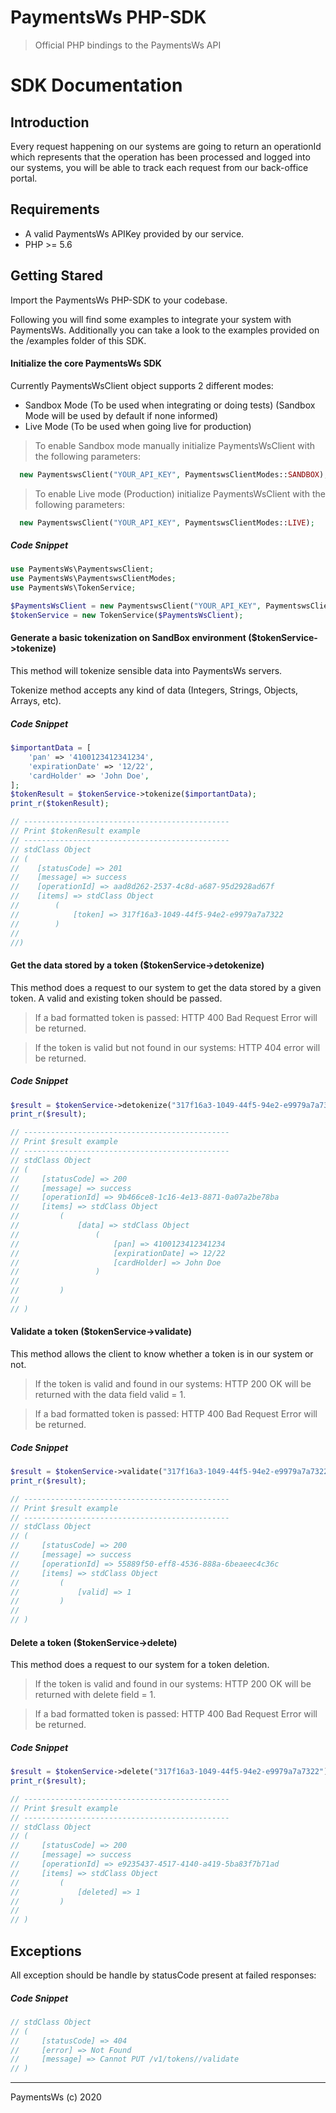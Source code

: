 # PaymentsWs PHP-SDK

> Official PHP bindings to the PaymentsWs API

# SDK Documentation

## Introduction

Every request happening on our systems are going to return an operationId which represents that the operation has been
processed and logged into our systems, you will be able to track each request from our back-office portal.

## Requirements

- A valid PaymentsWs APIKey provided by our service.
- PHP >= 5.6

## Getting Stared

Import the PaymentsWs PHP-SDK to your codebase.

Following you will find some examples to integrate your system with PaymentsWs. Additionally you can take a look to the
examples provided on the /examples folder of this SDK.

#### Initialize the core PaymentsWs SDK

Currently PaymentsWsClient object supports 2 different modes:

- Sandbox Mode (To be used when integrating or doing tests) (Sandbox Mode will be used by default if none informed)
- Live Mode (To be used when going live for production)

> To enable Sandbox mode manually initialize PaymentsWsClient with the following parameters:

```php
  new PaymentswsClient("YOUR_API_KEY", PaymentswsClientModes::SANDBOX);
```

> To enable Live mode (Production) initialize PaymentsWsClient with the following parameters:

```php
  new PaymentswsClient("YOUR_API_KEY", PaymentswsClientModes::LIVE);
```

##### Code Snippet

```php
use PaymentsWs\PaymentswsClient;
use PaymentsWs\PaymentswsClientModes;
use PaymentsWs\TokenService;

$PaymentsWsClient = new PaymentswsClient("YOUR_API_KEY", PaymentswsClientModes::SANDBOX);
$tokenService = new TokenService($PaymentsWsClient);
```

#### Generate a basic tokenization on SandBox environment ($tokenService->tokenize)

This method will tokenize sensible data into PaymentsWs servers.

Tokenize method accepts any kind of data (Integers, Strings, Objects, Arrays, etc).

##### Code Snippet

```php
$importantData = [
    'pan' => '4100123412341234',
    'expirationDate' => '12/22',
    'cardHolder' => 'John Doe',
];
$tokenResult = $tokenService->tokenize($importantData);
print_r($tokenResult);

// ----------------------------------------------
// Print $tokenResult example
// ----------------------------------------------
// stdClass Object
// (
//    [statusCode] => 201
//    [message] => success
//    [operationId] => aad8d262-2537-4c8d-a687-95d2928ad67f
//    [items] => stdClass Object
//        (
//            [token] => 317f16a3-1049-44f5-94e2-e9979a7a7322
//        )
//
//)
```

#### Get the data stored by a token ($tokenService->detokenize)

This method does a request to our system to get the data stored by a given token.
A valid and existing token should be passed.

> If a bad formatted token is passed: HTTP 400 Bad Request Error will be returned.

> If the token is valid but not found in our systems: HTTP 404 error will be returned.

##### Code Snippet

```php
$result = $tokenService->detokenize("317f16a3-1049-44f5-94e2-e9979a7a7322");
print_r($result);

// ----------------------------------------------
// Print $result example
// ----------------------------------------------
// stdClass Object
// (
//     [statusCode] => 200
//     [message] => success
//     [operationId] => 9b466ce8-1c16-4e13-8871-0a07a2be78ba
//     [items] => stdClass Object
//         (
//             [data] => stdClass Object
//                 (
//                     [pan] => 4100123412341234
//                     [expirationDate] => 12/22
//                     [cardHolder] => John Doe
//                 )
// 
//         )
// 
// )
```
#### Validate a token ($tokenService->validate)

This method allows the client to know whether a token is in our system or not.

> If the token is valid and found in our systems: HTTP 200 OK will be returned with the data field valid = 1.

> If a bad formatted token is passed: HTTP 400 Bad Request Error will be returned.

##### Code Snippet

```php
$result = $tokenService->validate("317f16a3-1049-44f5-94e2-e9979a7a7322");
print_r($result);

// ----------------------------------------------
// Print $result example
// ----------------------------------------------
// stdClass Object
// (
//     [statusCode] => 200
//     [message] => success
//     [operationId] => 55889f50-eff8-4536-888a-6beaeec4c36c
//     [items] => stdClass Object
//         (
//             [valid] => 1
//         )
// 
// )
```

#### Delete a token ($tokenService->delete)

This method does a request to our system for a token deletion.

> If the token is valid and found in our systems: HTTP 200 OK will be returned with delete field = 1.

> If a bad formatted token is passed: HTTP 400 Bad Request Error will be returned.

##### Code Snippet

```php
$result = $tokenService->delete("317f16a3-1049-44f5-94e2-e9979a7a7322");
print_r($result);

// ----------------------------------------------
// Print $result example
// ----------------------------------------------
// stdClass Object
// (
//     [statusCode] => 200
//     [message] => success
//     [operationId] => e9235437-4517-4140-a419-5ba83f7b71ad
//     [items] => stdClass Object
//         (
//             [deleted] => 1
//         )
// 
// )
```

## Exceptions

All exception should be handle by statusCode present at failed responses:

##### Code Snippet

```php
// stdClass Object
// (
//     [statusCode] => 404
//     [error] => Not Found
//     [message] => Cannot PUT /v1/tokens//validate
// )
```
---
PaymentsWs (c) 2020
